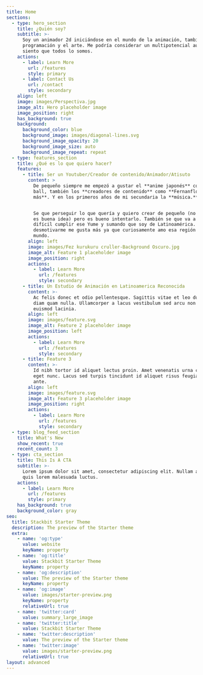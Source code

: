 ```yaml
---
title: Home
sections:
  - type: hero_section
    title: ¿Quién soy?
    subtitle: >-
      Soy un animador 2d iniciándose en el mundo de la animación, también la
      programación y el arte. Me podría considerar un multipotencial aunque
      siento que todos lo somos.
    actions:
      - label: Learn More
        url: /features
        style: primary
      - label: Contact Us
        url: /contact
        style: secondary
    align: left
    image: images/Perspectiva.jpg
    image_alt: Hero placeholder image
    image_position: right
    has_background: true
    background:
      background_color: blue
      background_image: images/diagonal-lines.svg
      background_image_opacity: 20
      background_image_size: auto
      background_image_repeat: repeat
  - type: features_section
    title: ¿Qué es lo que quiero hacer?
    features:
      - title: Ser un Youtuber/Creador de contenido/Animador/Atisuto
        content: >
          De pequeño siempre me empezó a gustar el **anime japonés** como dragon
          ball, también los **creadores de contenido** como **Fernanfloo y
          más**. Y en los primeros años de mi secundaria la **música.**


          Se que perseguir lo que quería y quiero crear de pequeño (no siempre
          es buena idea) pero es bueno intentarlo. También se que va a ser muy
          difícil cumplir ese Yume y sumando que soy de Latinoamérica. En vez de
          desmotivarme me gusta más ya que curiosamente amo esa región del
          mundo.
        align: left
        image: images/Fez kurukuru cruller-Background Oscuro.jpg
        image_alt: Feature 1 placeholder image
        image_position: right
        actions:
          - label: Learn More
            url: /features
            style: secondary
      - title: Un Estudio de Animación en Latinoamerica Reconocida
        content: >-
          Ac felis donec et odio pellentesque. Sagittis vitae et leo duis ut
          diam quam nulla. Ullamcorper a lacus vestibulum sed arcu non odio
          euismod lacinia.
        align: left
        image: images/feature.svg
        image_alt: Feature 2 placeholder image
        image_position: left
        actions:
          - label: Learn More
            url: /features
            style: secondary
      - title: Feature 3
        content: >-
          Id nibh tortor id aliquet lectus proin. Amet venenatis urna cursus
          eget nunc. Lacus sed turpis tincidunt id aliquet risus feugiat in
          ante.
        align: left
        image: images/feature.svg
        image_alt: Feature 3 placeholder image
        image_position: right
        actions:
          - label: Learn More
            url: /features
            style: secondary
  - type: blog_feed_section
    title: What's New
    show_recent: true
    recent_count: 3
  - type: cta_section
    title: This Is A CTA
    subtitle: >-
      Lorem ipsum dolor sit amet, consectetur adipiscing elit. Nullam a metus
      quis lorem malesuada luctus.
    actions:
      - label: Learn More
        url: /features
        style: primary
    has_background: true
    background_color: gray
seo:
  title: Stackbit Starter Theme
  description: The preview of the Starter theme
  extra:
    - name: 'og:type'
      value: website
      keyName: property
    - name: 'og:title'
      value: Stackbit Starter Theme
      keyName: property
    - name: 'og:description'
      value: The preview of the Starter theme
      keyName: property
    - name: 'og:image'
      value: images/starter-preview.png
      keyName: property
      relativeUrl: true
    - name: 'twitter:card'
      value: summary_large_image
    - name: 'twitter:title'
      value: Stackbit Starter Theme
    - name: 'twitter:description'
      value: The preview of the Starter theme
    - name: 'twitter:image'
      value: images/starter-preview.png
      relativeUrl: true
layout: advanced
---
```

